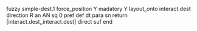 fuzzy simple-dest.1
   force_position Y
   madatory Y
   layout_onto interact.dest
   direction R
   an AN
   sq 0
   pref 
   def 
    dt para
    sn 
    return [interact.dest,,interact.dest]
    direct 
   suf 
end
